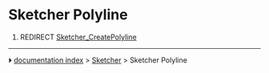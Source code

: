 # Sketcher Polyline
1.  REDIRECT [Sketcher_CreatePolyline](Sketcher_CreatePolyline.md)



---
⏵ [documentation index](../README.md) > [Sketcher](Sketcher_Workbench.md) > Sketcher Polyline

